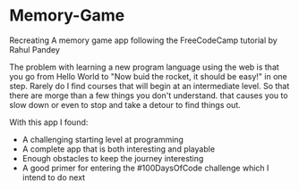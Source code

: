 # Memory-Game
Recreating A memory game app following the FreeCodeCamp tutorial by Rahul Pandey


The problem with learning a new program language using the web is that you go from Hello World to "Now buid the rocket, it should be easy!" in one step.
Rarely do I find courses that will begin at an intermediate level. So that there are morge than a few things you don't understand. that causes you to slow down or even to stop and take 
a detour to find things out. 

With this app I found:
- A challenging starting level at programming
- A complete app that is both interesting and playable
- Enough obstacles to keep the journey interesting 
- A good primer for entering the #100DaysOfCode challenge which I intend to do next

